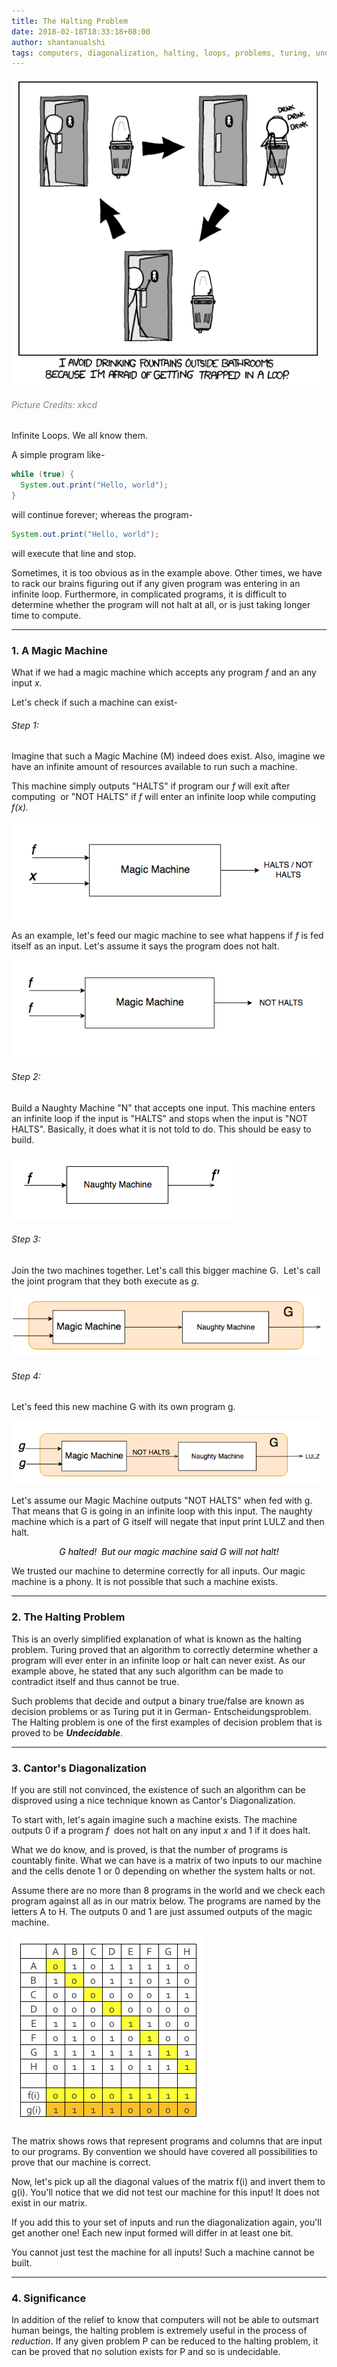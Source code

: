 ```yaml
---
title: The Halting Problem
date: 2018-02-18T18:33:18+08:00
author: shantanualshi
tags: computers, diagonalization, halting, loops, problems, turing, undecidability
---
```


![XKCD](./halting-xkcd.png)

###### <span style="color:#808080;"><em>Picture Credits: xkcd</em></span>

Infinite Loops. We all know them.

A simple program like-

```java
while (true) {
  System.out.print("Hello, world");
}
```

will continue forever; whereas the program-

```java
System.out.print("Hello, world");
```

will execute that line and stop.

Sometimes, it is too obvious as in the example above. Other times, we have to rack our brains figuring out if any given program was entering in an infinite loop. Furthermore, in complicated programs, it is difficult to determine whether the program will not halt at all, or is just taking longer time to compute.

---

### 1. A Magic Machine

What if we had a magic machine which accepts any program _f_ and an any input _x._

Let's check if such a machine can exist-

###### Step 1:

Imagine that such a Magic Machine (M) indeed does exist. Also, imagine we have an infinite amount of resources available to run such a machine.

This machine simply outputs "HALTS" if program our _f_ will exit after computing  or "NOT HALTS" if _f_ will enter an infinite loop while computing _f(x)._

![Magic Machine](./magic-machine.png)

As an example, let's feed our magic machine to see what happens if _f_ is fed itself as an input. Let's assume it says the program does not halt.

![Magic Machine](./magic-machine-no-halt.png)

###### Step 2:

Build a Naughty Machine "N" that accepts one input. This machine enters an infinite loop if the input is "HALTS" and stops when the input is "NOT HALTS". Basically, it does what it is not told to do. This should be easy to build.

![Naughty Machine](./naughty-machine.png)

###### Step 3:

Join the two machines together. Let's call this bigger machine G.  Let's call the joint program that they both execute as _g._

![Magic Machine](./machine-combination.png)

###### Step 4:

Let's feed this new machine G with its own program g.

![Magic Machine](./naughty-machine-program.png)

Let's assume our Magic Machine outputs "NOT HALTS" when fed with g. That means that G is going in an infinite loop with this input. The naughty machine which is a part of G itself will negate that input print LULZ and then halt.

<p style="text-align:center;">
  <em><span style="color:#999999;"><span style="color:#000000;">G halted!  But our magic machine said G will not halt! </span><br /> </span></em>
</p>

We trusted our machine to determine correctly for all inputs. Our magic machine is a phony. It is not possible that such a machine exists.

---

### **2. The Halting Problem**

This is an overly simplified explanation of what is known as the halting problem. Turing proved that an algorithm to correctly determine whether a program will ever enter in an infinite loop or halt can never exist. As our example above, he stated that any such algorithm can be made to contradict itself and thus cannot be true.

Such problems that decide and output a binary true/false are known as decision problems or as Turing put it in German- Entscheidungsproblem. The Halting problem is one of the first examples of decision problem that is proved to be **_Undecidable_**.

---

### 3. Cantor's Diagonalization

If you are still not convinced, the existence of such an algorithm can be disproved using a nice technique known as Cantor's Diagonalization.

To start with, let's again imagine such a machine exists. The machine outputs 0 if a program *f*  does not halt on any input _x_ and 1 if it does halt.

What we do know, and is proved, is that the number of programs is countably finite. What we can have is a matrix of two inputs to our machine and the cells denote 1 or 0 depending on whether the system halts or not.

Assume there are no more than 8 programs in the world and we check each program against all as in our matrix below. The programs are named by the letters A to H. The outputs 0 and 1 are just assumed outputs of the magic machine.

![Cantor's Diagonalization](./cantors.png)

The matrix shows rows that represent programs and columns that are input to our programs. By convention we should have covered all possibilities to prove that our machine is correct.

Now, let's pick up all the diagonal values of the matrix f(i) and invert them to g(i). You'll notice that we did not test our machine for this input! It does not exist in our matrix.

If you add this to your set of inputs and run the diagonalization again, you'll get another one! Each new input formed will differ in at least one bit.

You cannot just test the machine for all inputs! Such a machine cannot be built.

---

### 4. Significance

In addition of the relief to know that computers will not be able to outsmart human beings, the halting problem is extremely useful in the process of _reduction_. If any given problem P can be reduced to the halting problem, it can be proved that no solution exists for P and so is undecidable.

######
